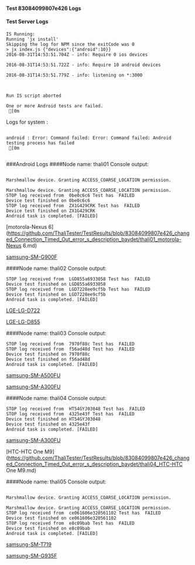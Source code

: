 #### Test 83084099807e426 Logs

#### Test Server Logs
```
IS Running:
Running 'jx install'
Skipping the log for NPM since the exitCode was 0
> jx index.js {"devices":{"android":10}}
2016-08-31T14:53:51.704Z - info: Require 0 ios devices

2016-08-31T14:53:51.722Z - info: Require 10 android devices

2016-08-31T14:53:51.779Z - info: listening on *:3000


 
Run IS script aborted
 
One or more Android tests are failed.
 [0m

```


Logs for system : 
```

android : Error: Command failed: Error: Command failed: Android testing process has failed
 [0m


```
###Android Logs
####Node name: thali01
Console output:
```

Marshmallow device. Granting ACCESS_COARSE_LOCATION permission.

Marshmallow device. Granting ACCESS_COARSE_LOCATION permission.
STOP log received from  0be0c6c6 Test has  FAILED
Device test finished on 0be0c6c6 
STOP log received from  ZX1G429CRK Test has  FAILED
Device test finished on ZX1G429CRK 
Android task is completed. [FAILED]
```
[motorola-Nexus 6](https://github.com/ThaliTester/TestResults/blob/83084099807e426_changed_Connection_Timed_Out_error_s_description_baydet/thali01_motorola-Nexus 6.md)

[samsung-SM-G900F](https://github.com/ThaliTester/TestResults/blob/83084099807e426_changed_Connection_Timed_Out_error_s_description_baydet/thali01_samsung-SM-G900F.md)

####Node name: thali02
Console output:
```
STOP log received from  LGD855a6933058 Test has  FAILED
Device test finished on LGD855a6933058 
STOP log received from  LGD7228ee9cf5b Test has  FAILED
Device test finished on LGD7228ee9cf5b 
Android task is completed. [FAILED]
```
[LGE-LG-D722](https://github.com/ThaliTester/TestResults/blob/83084099807e426_changed_Connection_Timed_Out_error_s_description_baydet/thali02_LGE-LG-D722.md)

[LGE-LG-D855](https://github.com/ThaliTester/TestResults/blob/83084099807e426_changed_Connection_Timed_Out_error_s_description_baydet/thali02_LGE-LG-D855.md)

####Node name: thali03
Console output:
```
STOP log received from  7970f88c Test has  FAILED
STOP log received from  f56ad48d Test has  FAILED
Device test finished on 7970f88c 
Device test finished on f56ad48d 
Android task is completed. [FAILED]
```
[samsung-SM-A500FU](https://github.com/ThaliTester/TestResults/blob/83084099807e426_changed_Connection_Timed_Out_error_s_description_baydet/thali03_samsung-SM-A500FU.md)

[samsung-SM-A300FU](https://github.com/ThaliTester/TestResults/blob/83084099807e426_changed_Connection_Timed_Out_error_s_description_baydet/thali03_samsung-SM-A300FU.md)

####Node name: thali04
Console output:
```
STOP log received from  HT54GYJ03048 Test has  FAILED
STOP log received from  4325e43f Test has  FAILED
Device test finished on HT54GYJ03048 
Device test finished on 4325e43f 
Android task is completed. [FAILED]
```
[samsung-SM-A300FU](https://github.com/ThaliTester/TestResults/blob/83084099807e426_changed_Connection_Timed_Out_error_s_description_baydet/thali04_samsung-SM-A300FU.md)

[HTC-HTC One M9](https://github.com/ThaliTester/TestResults/blob/83084099807e426_changed_Connection_Timed_Out_error_s_description_baydet/thali04_HTC-HTC One M9.md)

####Node name: thali05
Console output:
```

Marshmallow device. Granting ACCESS_COARSE_LOCATION permission.

Marshmallow device. Granting ACCESS_COARSE_LOCATION permission.
STOP log received from  ce061606e320561102 Test has  FAILED
Device test finished on ce061606e320561102 
STOP log received from  e8c09bab Test has  FAILED
Device test finished on e8c09bab 
Android task is completed. [FAILED]
```
[samsung-SM-T719](https://github.com/ThaliTester/TestResults/blob/83084099807e426_changed_Connection_Timed_Out_error_s_description_baydet/thali05_samsung-SM-T719.md)

[samsung-SM-G935F](https://github.com/ThaliTester/TestResults/blob/83084099807e426_changed_Connection_Timed_Out_error_s_description_baydet/thali05_samsung-SM-G935F.md)




